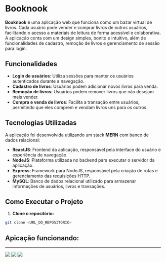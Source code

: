 # Booknook

**Booknook** é uma aplicação web que funciona como um bazar virtual de livros. Cada usuário pode vender e comprar livros de outros usuários, facilitando o acesso a materiais de leitura de forma acessível e colaborativa. A aplicação conta com um design simples, bonito e intuitivo, além de funcionalidades de cadastro, remoção de livros e gerenciamento de sessão para login.

## Funcionalidades

- **Login de usuários**: Utiliza sessões para manter os usuários autenticados durante a navegação.
- **Cadastro de livros**: Usuários podem adicionar novos livros para venda.
- **Remoção de livros**: Usuários podem remover livros que não desejam mais vender.
- **Compra e venda de livros**: Facilita a transação entre usuários, permitindo que eles comprem e vendam livros uns para os outros.

## Tecnologias Utilizadas

A aplicação foi desenvolvida utilizando um stack **MERN** com banco de dados relacional:

- **ReactJS**: Frontend da aplicação, responsável pela interface do usuário e experiência de navegação.
- **NodeJS**: Plataforma utilizada no backend para executar o servidor da aplicação.
- **Express**: Framework para NodeJS, responsável pela criação de rotas e gerenciamento das requisições HTTP.
- **MySQL**: Banco de dados relacional utilizado para armazenar informações de usuários, livros e transações.

## Como Executar o Projeto

1. **Clone o repositório:**

```bash
git clone <URL_DO_REPOSITORIO>

```
## Apicação funcionando:
<hr>
<img src="https://www.linkedin.com/posts/aquifernandoo_estou-empolgado-em-compartilhar-que-finalizei-activity-7243724068347121666--jH1?utm_source=share&utm_medium=member_android">
<img src="https://media.licdn.com/dms/image/v2/D4D2DAQFBTa5S3YwePA/profile-treasury-image-shrink_800_800/profile-treasury-image-shrink_800_800/0/1728434501584?e=1729040400&v=beta&t=iI3OMIo84Dh0_0UCOgD06h-PORVlzp2ndly9BGAh2y4">
<img src="https://media.licdn.com/dms/image/v2/D4D2DAQG3LIv3rNRMwQ/profile-treasury-image-shrink_800_800/profile-treasury-image-shrink_800_800/0/1728434516755?e=1729040400&v=beta&t=YaS6rFzg8W61qwZtWwn4xvh99vKGZbx6BgOkUnULSXI">
